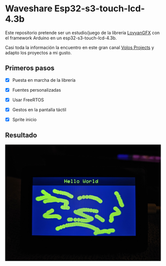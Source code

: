 # Waveshare Esp32-s3-touch-lcd-4.3b

Este repositorio pretende ser un estudio/juego de la librería 
[LovyanGFX](https://github.com/lovyan03/LovyanGFX) con el framework Arduino en un esp32-s3-touch-lcd-4.3b.

Casi toda la información la encuentro en este gran canal [Volos Projects](https://www.youtube.com/c/VolosProjects) y adapto los proyectos a mi gusto.

## Primeros pasos

- [x] Puesta en marcha de la librería
- [x] Fuentes personalizadas
- [x] Usar FreeRTOS 
- [x] Gestos en la pantalla táctil
- [x] Sprite inicio
 

## Resultado

<div style="text-align: center;">

![](docs/img/result.jpg)

</div>